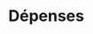 # Dépenses
























































































































